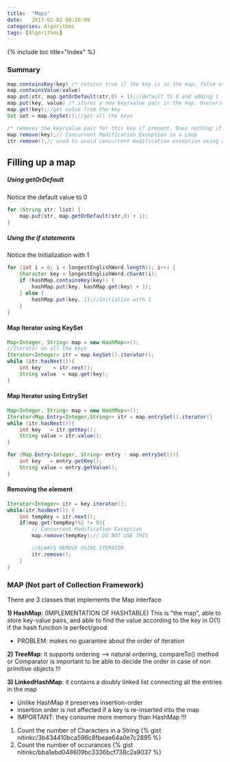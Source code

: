 ```yaml
---
title:  "Maps"
date:   2017-02-02 00:20:00
categories: Algorithms
tags: [Algorithms]
---
```


{% include toc title="Index" %}

### Summary

```java
map.containsKey(key) /* returns true if the key is in the map, false otherwise.*/
map.containsValue(value)
map.put(str, map.getOrDefault(str,0) + 1);//default to 0 and adding 1
map.put(key, value) /* stores a new key/value pair in the map. Overwrites any existing value for that key.*/
map.get(key);//get value from the key
Set set = map.keySet();//get all the keys

/* removes the key/value pair for this key if present. Does nothing if the key is not present. */
map.remove(key);// Concurrent Modification Exception in a Loop
itr.remove();// used to avoid concurrent modification exception using an Iterator
```

## Filling up a map

##### Using getOrDefault

Notice the default value to 0

```java
for (String str: list) {
    map.put(str, map.getOrDefault(str,0) + 1);
}
```

##### Using the if statements

Notice the Initialization with 1

```java
for (int i = 0; i < longestEnglishWord.length(); i++) {
    Character key = longestEnglishWord.charAt(i);
    if (hashMap.containsKey(key)) {
        hashMap.put(key, hashMap.get(key) + 1);
    } else {
        hashMap.put(key, 1);//Initialize with 1
    }
}
```

#### Map Iterator using KeySet

```java
Map<Integer, String> map = new HashMap<>();
//Iterator on all the keys
Iterator<Integer> itr = map.keySet().iterator();
while (itr.hasNext()){
    int key    = itr.next();
    String value  = map.get(key);
}
```

#### Map Iterator using EntrySet

```java
Map<Integer, String> map = new HashMap<>();
Iterator<Map.Entry<Integer,String>> itr = map.entrySet().iterator()
while (itr.hasNext()){
    int key   = itr.getKey();
    String value = itr.value();
}

for (Map.Entry<Integer, String> entry : map.entrySet()){
    int key   = entry.getKey();
    String value = entry.getValue();
}
```

#### Removing the element

```java
Iterator<Integer> itr = key.iterator();
while(itr.hasNext()) {
    int tempKey = itr.next();
    if(map.get(tempKey)%2 != 0){
        // Concurrent Modification Exception
        map.remove(tempKey);// DO NOT USE THIS

        //ALWAYS REMOVE USING ITERATOR
        itr.remove();
    }
}
```

### MAP (Not part of Collection Framework)

There are 3 classes that implements the Map interface

**1) HashMap**: (IMPLEMENTATION OF HASHTABLE) This is "the map", able to store
key-value pairs, and able to find the value according to the key in O(1) if the
hash function is perfect/good

* PROBLEM: makes no guarantee about the order of iteration

**2) TreeMap**: it supports ordering --> natural ordering, compareTo() method or
Comparator is important to be able to decide the order in case of non primitive
objects !!!

**3) LinkedHashMap**: it contains a doubly linked list connecting all the
entries in the map

* Unlike HashMap it preserves insertion-order
* insertion order is not affected if a key is re-inserted into the map
* IMPORTANT: they consume more memory than HashMap !!!

1. Count the number of Characters in a String
   {% gist nitinkc/3b434410bca596c8fbeae64a0e7c2895 %}
2. Count the number of occurances
   {% gist nitinkc/bba1ebd048609bc3336bcf738c2a9037 %}
